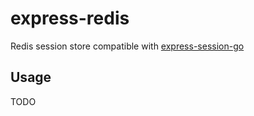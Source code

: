 # express-redis

Redis session store compatible with [express-session-go](https://github.com/Risk3sixty-Labs/express-session-go)

## Usage

TODO